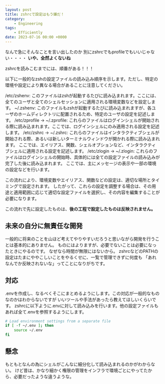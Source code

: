 ```yaml
---
layout: post
title: zshrcで設定はもう嫌だ！
category:
    - Engineering
tags:
    - Efficiently
date: 2023-07-16 00:00 +0000
---
```


なんで急にそんなことを言い出したのか
別にzshrcでもprofileでもいいじゃない・・・・
**いや、全然よくないね**

zshrcを読みこむまでには、順番がある！！！

以下に一般的なzshの設定ファイルの読み込み順序を示します。ただし、特定の環境や設定により異なる場合があることに注意してください。

/etc/zshenv: このファイルはzshが起動するたびに読み込まれます。ここには、全てのユーザと全てのシェルセッションに適用される環境変数などを設定します。
~/.zshenv: このファイルもzshが起動するたびに読み込まれますが、各ユーザのホームディレクトリに配置されるため、特定のユーザの設定を記述します。
/etc/zprofile -> ~/.zprofile: これらのファイルはログインシェルが開始される際に読み込まれます。ここでは、ログインシェルにのみ適用される設定を記述します。
/etc/zshrc -> ~/.zshrc: これらのファイルはインタラクティブシェルが開始される際、あるいは新しいターミナルウィンドウが開かれる際に読み込まれます。
ここでは、エイリアス、関数、シェルオプションなど、インタラクティブシェルに適用される設定を記述します。
/etc/zlogin -> ~/.zlogin: これらのファイルはログインシェルの開始時、具体的には全ての設定ファイルの読み込みが完了した後に読み込まれます。
ここでは、主にメッセージの表示や一部の環境の設定などを行います。

この流れにより、環境変数やエイリアス、関数などの設定は、適切な場所とタイミングで設定されます。
したがって、これらの設定を調整する場合は、その用途と適用範囲に応じて適切な設定ファイルを選択し、その内容を編集することが必要になります。

この流れで先に設定したものは、**後の工程で設定したものは反映されません。**

## 未来の自分に無責任な開発

一般的に将来のことを山ほど考えてやりやすいだろうと思いながら開発を行うことは基本的にありません。
ものにはよりますが、必要でないことは必要になったときにやるのです。
なぜなら時間が無限にはないから。
zshrcなどのPATHの設定はたまにややこしいことをやるくせに、一覧で管理できずに何度も
「あれなんでか反映されないな」ってことになりがちです。

## 対応

.envを作成し、なるべくそこにまとめるようにします。この対応が一般的なものなのかはわからないですが
いいツールや手法があったら教えてほしいくらいです。
zshrcに以下ように.envに対して読み込みを行います。他の設定ファイルもあれば全て.envを参照するようにします。

```zsh
# Load environment settings from a separate file
if [ -f ~/.env ]; then
    source ~/.env
fi
```

## 懸念

もともとなんの為にシェルがこんなに細分化して読み込まれるのかがわからない。
けど昔は、かなり細かく権限の管理をインフラで環境ごとにやってたから、必要だったような違うような。
